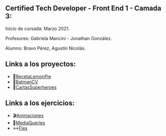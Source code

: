 ## Certified Tech Developer - Front End 1 - Camada 3:

Inicio de cursada: Marzo 2021.

Profesores: Gabriela Mancini - Jonathan González.

Alumno: Bravo Pérez, Agustín Nicolás.

## Links a los proyectos:

- :cake:[RecetaLemonPie](https://agusbrr.github.io/Frontend1-Proyectos/RecetaLemonPie/)
- :bat:[BatmanCV](https://agusbrr.github.io/Frontend1-Proyectos/BatmanCV/)
- :superhero:[CartasSuperheroes](https://agusbrr.github.io/Frontend1-Proyectos/CartasSuperheroes/)

## Links a los ejercicios: 
- :clapper:[Animaciones](https://agusbrr.github.io/Frontend1-Proyectos/EjercicioAnimaciones/)
- :mobile_phone_off:[MediaQueries](https://agusbrr.github.io/Frontend1-Proyectos/EjercicioMediaQueries/)
- :left_right_arrow:[Flex](https://agusbrr.github.io/Frontend1-Proyectos/EjercicioFlex/)
